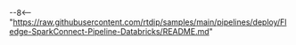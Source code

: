 --8<-- "https://raw.githubusercontent.com/rtdip/samples/main/pipelines/deploy/Fledge-SparkConnect-Pipeline-Databricks/README.md"
